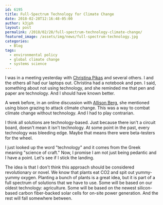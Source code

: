 ```yaml
---
id: 6195
title: Full-Spectrum Technology for Climate Change
date: 2018-02-28T12:16:48-05:00
author: k3jph
layout: post
permalink: /2018/02/28/full-spectrum-technology-climate-change/
featured_image: /assets/img/news/full-spectrum-technology.jpg
categories:
  - Blog
tags:
  - environmental policy
  - global climate change
  - systems science
---
```


I was in a meeting yesterday with [Christina
Pikas](http://christinaslisrant.scientopia.org/) and several others.
I and the others all had our laptops out.  Christina had a notebook
and pen.  I said, something about not using technology, and she
reminded me that pen and paper are technology.  And I should have
known better.

A week before, in an online discussion with [Allison
Berg](https://www.linkedin.com/in/allisonberg1292/), she mentioned
using bison grazing to attack climate change.  This was a way to
combat climate change without technology.  And I had to play
contrarian.

I think all solutions are technology-based. Just because there isn't
a circuit board, doesn't mean it isn't technology. At some point
in the past, every technology was bleeding edge. Maybe that means
there were beta-testers for the wheel.

I just looked up the word "technology" and it comes from the Greek
meaning "science of craft." Now, I promise I am not just being
pedantic and I have a point. Let's see if I stick the landing.

The idea is that I don't think this approach should be considered
revolutionary or novel. We know that plants eat CO2 and spit out
yummy-yummy oxygen. Planting a bunch of plants is a great idea, but
it is part of a full spectrum of solutions that we have to use.
Some will be based on our oldest technology: agriculture. Some will
be based on the newest silicon-based carbon fiber-backed solar cells
for on-site power generation. And the rest will fall somewhere
between.
